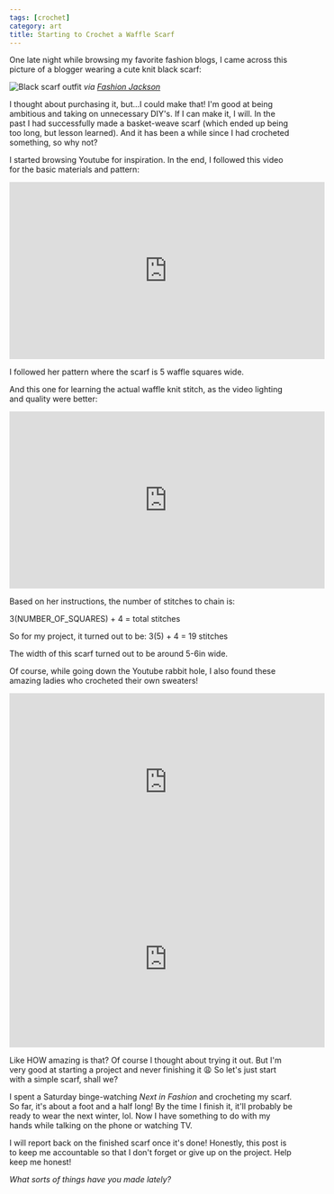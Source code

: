 ```yaml
---
tags: [crochet]
category: art
title: Starting to Crochet a Waffle Scarf
---
```


One late night while browsing my favorite fashion blogs, I came across this picture of a blogger wearing a cute knit black scarf:

![Black scarf outfit](https://fashionjackson.com/wp-content/uploads/2021/01/Amy-IG-5.jpg)
*via [Fashion Jackson](https://fashionjackson.com/outfit-inspiration/)*

I thought about purchasing it, but...I could make that! I'm good at being ambitious and taking on unnecessary DIY's. If I can make it, I will. In the past I had successfully made a basket-weave scarf (which ended up being too long, but lesson learned). And it has been a while since I had crocheted something, so why not?

I started browsing Youtube for inspiration. In the end, I followed this video for the basic materials and pattern:

<iframe width="560" height="315" src="https://www.youtube.com/embed/EoLRMmSBnz4" frameborder="0" allow="accelerometer; autoplay; clipboard-write; encrypted-media; gyroscope; picture-in-picture" allowfullscreen></iframe>

I followed her pattern where the scarf is 5 waffle squares wide.

And this one for learning the actual waffle knit stitch, as the video lighting and quality were better:

<iframe width="560" height="315" src="https://www.youtube.com/embed/YRnJHytHN_w" frameborder="0" allow="accelerometer; autoplay; clipboard-write; encrypted-media; gyroscope; picture-in-picture" allowfullscreen></iframe>

Based on her instructions, the number of stitches to chain is:

3(NUMBER_OF_SQUARES) + 4 = total stitches

So for my project, it turned out to be:
3(5) + 4 = 19 stitches

The width of this scarf turned out to be around 5-6in wide.

Of course, while going down the Youtube rabbit hole, I also found these amazing ladies who crocheted their own sweaters!

<iframe width="560" height="315" src="https://www.youtube.com/embed/Rcz9zn7QN4E" frameborder="0" allow="accelerometer; autoplay; clipboard-write; encrypted-media; gyroscope; picture-in-picture" allowfullscreen></iframe>

<iframe width="560" height="315" src="https://www.youtube.com/embed/qDDjv7pl2KA" frameborder="0" allow="accelerometer; autoplay; clipboard-write; encrypted-media; gyroscope; picture-in-picture" allowfullscreen></iframe>

Like HOW amazing is that? Of course I thought about trying it out. But I'm very good at starting a project and never finishing it :weary: So let's just start with a simple scarf, shall we?

I spent a Saturday binge-watching *Next in Fashion* and crocheting my scarf. So far, it's about a foot and a half long! By the time I finish it, it'll probably be ready to wear  the next winter, lol. Now I have something to do with my hands while talking on the phone or watching TV.

I will report back on the finished scarf once it's done! Honestly, this post is to keep me accountable so that I don't forget or give up on the project. Help keep me honest!

*What sorts of things have you made lately?*